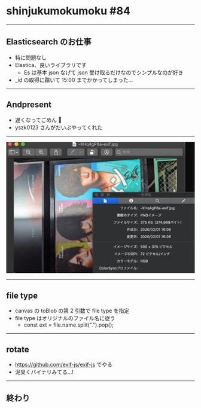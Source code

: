 # shinjukumokumoku #84

---

## Elasticsearch のお仕事

- 特に問題なし
- Elastica、良いライブラリです
  - Es は基本 json なげて json 受け取るだけなのでシンプルなのが好き
- \_id の取得に躓いて 15:00 までかかってしまった…

---

## Andpresent

- 遅くなってごめん :pray:
- yszk0123 さんがだいぶやってくれた

---

![](https://github.com/kaibadash/gitpitch/blob/master/shinjukumokumoku/84/image.png?raw=true)

---

## file type

- canvas の toBlob の第 2 引数で file type を指定
- file type はオリジナルのファイル名に従う
  - const ext = file.name.split(".").pop();

---

## rotate

- https://github.com/exif-js/exif-js でやる
- 泥臭くバイナリみてる…!

---

## 終わり
